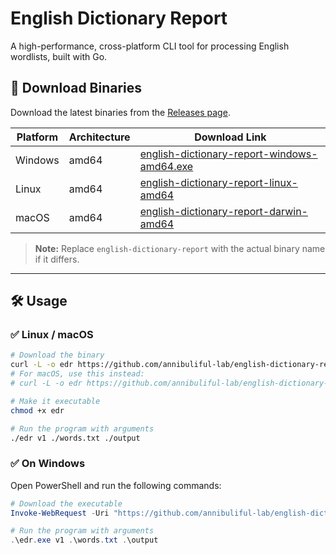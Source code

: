 # English Dictionary Report

A high-performance, cross-platform CLI tool for processing English wordlists, built with Go.

## 🚀 Download Binaries

Download the latest binaries from the [Releases page](https://github.com/annibuliful-lab/english-dictionary-report/releases/latest).

| Platform | Architecture | Download Link                                                                                                                                          |
| -------- | ------------ | ------------------------------------------------------------------------------------------------------------------------------------------------------ |
| Windows  | amd64        | [english-dictionary-report-windows-amd64.exe](https://github.com/annibuliful-lab/english-dictionary-report/releases/latest/download/windows-amd64.exe) |
| Linux    | amd64        | [english-dictionary-report-linux-amd64](https://github.com/annibuliful-lab/english-dictionary-report/releases/latest/download/linux-amd64)             |
| macOS    | amd64        | [english-dictionary-report-darwin-amd64](https://github.com/annibuliful-lab/english-dictionary-report/releases/latest/download/darwin-amd64)           |

> **Note:** Replace `english-dictionary-report` with the actual binary name if it differs.

---

## 🛠 Usage

### ✅ Linux / macOS

```bash
# Download the binary
curl -L -o edr https://github.com/annibuliful-lab/english-dictionary-report/releases/latest/download/english-dictionary-report-linux-amd64
# For macOS, use this instead:
# curl -L -o edr https://github.com/annibuliful-lab/english-dictionary-report/releases/latest/download/english-dictionary-report-darwin-amd64

# Make it executable
chmod +x edr

# Run the program with arguments
./edr v1 ./words.txt ./output
```

### ✅ On Windows

Open PowerShell and run the following commands:

```powershell
# Download the executable
Invoke-WebRequest -Uri "https://github.com/annibuliful-lab/english-dictionary-report/releases/latest/download/english-dictionary-report-windows-amd64.exe" -OutFile "edr.exe"

# Run the program with arguments
.\edr.exe v1 .\words.txt .\output
```
